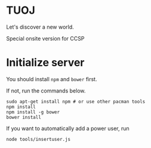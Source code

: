 # TUOJ
Let's discover a new world.

Special onsite version for CCSP

# Initialize server
You should install `npm` and `bower` first.

If not, run the commands below.

	sudo apt-get install npm # or use other pacman tools
	npm install
	npm install -g bower
	bower install

If you want to automatically add a power user, run

	node tools/insertuser.js

